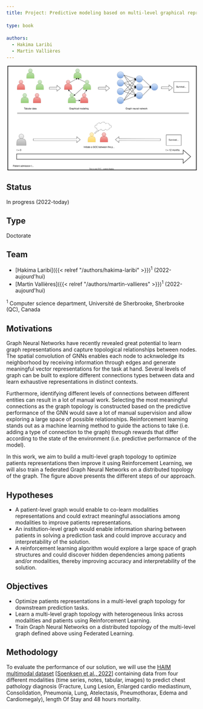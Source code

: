 ```yaml
---
title: Project: Predictive modeling based on multi-level graphical representations of multimodal healthcare data

type: book

authors:
  - Hakima Laribi
  - Martin Vallières
---
```


![Project presentation](Project.svg "Project presentation")

## Status

In progress (2022-today)

## Type

Doctorate

## Team

- [Hakima Laribi]({{< relref "/authors/hakima-laribi" >}})<sup>1</sup> (2022-aujourd'hui)
- [Martin Vallières]({{< relref "/authors/martin-vallieres" >}})<sup>1</sup> (2022-aujourd'hui)

<sup>1</sup> Computer science department, Université de Sherbrooke, Sherbrooke (QC), Canada


## Motivations

Graph Neural Networks have recently revealed great potential to learn graph representations and capture topological relationships between nodes. The spatial convolution of GNNs enables each node to acknwoledge its neighborhood by receiving information through edges and generate meaningful vector representations for the task at hand. Several levels of graph can be built to explore different connections types between data and learn exhaustive representations in distinct contexts.  

Furthermore, identifying different levels of connections between different entities can result in a lot of manual work. Selecting the most meaningful connections as the graph topology is constructed based on the predictive performance of the GNN would save a lot of manual supervision and allow exploring a large space of possible relationships. Reinforcement learning stands out as a machine learning method to guide the actions to take (i.e. adding a type of connection to the graph) through rewards that differ according to the state of the environment (i.e. predictive performance of the model).

In this work, we aim to build a multi-level graph topology to optimize patients representations then improve it using Reinforcement Learning, we will also train a federated Graph Neural Networks on a distributed topology of the graph. The figure above presents the different steps of our approach. 

## Hypotheses

- A patient-level graph would enable to co-learn modalities representations and could extract meaningful associations among modalities to improve patients representations.
- An institution-level graph would enable information sharing between patients in solving a prediction task and could improve accuracy and interpretability of the solution.
- A reinforcement learning algorithm would explore a large space of graph structures and could discover hidden dependencies among patients and/or modalities, thereby improving accuracy and interpretability of the solution. 

## Objectives

- Optimize patients representations in a multi-level graph topology for downstream prediction tasks.
- Learn a multi-level graph topology with heterogeneous links across modalities and patients using Reinforcement Learning.
- Train Graph Neural Networks on a distributed topology of the multi-level graph defined above using Federated Learning.

## Methodology

To evaluate the performance of our solution, we will use the [HAIM multimodal dataset](https://physionet.org/content/haim-multimodal/1.0.1/) [[Soenksen et al., 2022](https://www.nature.com/articles/s41746-022-00689-4)] containing data from four different modalities (time series, notes, tabular, images) to predict chest pathology diagnosis (Fracture, Lung Lesion, Enlarged cardio mediastinum, Consolidation, Pneumonia, Lung, Atelectasis, Pneumothorax, Edema and Cardiomegaly), length Of Stay and 48 hours mortality.
